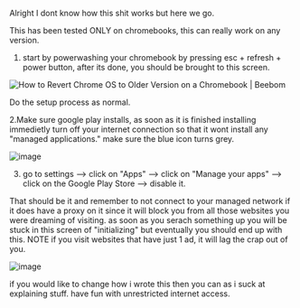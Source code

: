 Alright I dont know how this shit works but here we go.

This has been tested ONLY on chromebooks, this can really work on any version.

1. start by powerwashing your chromebook by pressing esc + refresh + power button, after its done, you should be brought to this screen.

<img src="https://beebom.com/wp-content/uploads/2022/05/IMG_20220512_222153.jpg?w=640" alt="How to Revert Chrome OS to Older Version on a Chromebook | Beebom"/>

Do the setup process as normal.

2.Make sure google play installs, as soon as it is finished installing immedietly turn off your internet connection so that it wont install any "managed applications."
make sure the blue icon turns grey.

![image](https://github.com/UnlimitedMoneyLimited/Content-Keeper-Bypass/assets/153864886/1ca57b66-88c1-485c-8b1f-a671388cdf74)

3. go to settings --> click on "Apps" --> click on "Manage your apps" --> click on the Google Play Store --> disable it.

That should be it and remember to not connect to your managed network if it does have a proxy on it since it will block you from all those websites you were dreaming of visiting.
as soon as you serach something up you will be stuck in this screen of "initializing" but eventually you should end up with this.
NOTE if you visit websites that have just 1 ad, it will lag the crap out of you.

![image](https://github.com/UnlimitedMoneyLimited/Content-Keeper-Bypass/assets/153864886/dd92dfca-cfaf-4116-8333-cb07a1b2779f)

if you would like to change how i wrote this then you can as i suck at explaining stuff. have fun with unrestricted internet access.


